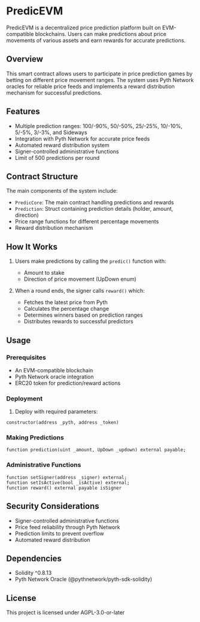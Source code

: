 # PredicEVM

PredicEVM is a decentralized price prediction platform built on EVM-compatible blockchains. Users can make predictions about price movements of various assets and earn rewards for accurate predictions.

## Overview

This smart contract allows users to participate in price prediction games by betting on different price movement ranges. The system uses Pyth Network oracles for reliable price feeds and implements a reward distribution mechanism for successful predictions.

## Features

- Multiple prediction ranges: 100/-90%, 50/-50%, 25/-25%, 10/-10%, 5/-5%, 3/-3%, and Sideways
- Integration with Pyth Network for accurate price feeds
- Automated reward distribution system
- Signer-controlled administrative functions
- Limit of 500 predictions per round

## Contract Structure

The main components of the system include:

- `PredicCore`: The main contract handling predictions and rewards
- `Prediction`: Struct containing prediction details (holder, amount, direction)
- Price range functions for different percentage movements
- Reward distribution mechanism

## How It Works

1. Users make predictions by calling the `predic()` function with:
   - Amount to stake
   - Direction of price movement (UpDown enum)

2. When a round ends, the signer calls `reward()` which:
   - Fetches the latest price from Pyth
   - Calculates the percentage change
   - Determines winners based on prediction ranges
   - Distributes rewards to successful predictors

## Usage

### Prerequisites

- An EVM-compatible blockchain
- Pyth Network oracle integration
- ERC20 token for prediction/reward actions

### Deployment

1. Deploy with required parameters:
```solidity
constructor(address _pyth, address _token)
```

### Making Predictions

```solidity
function prediction(uint _amount, UpDown _updown) external payable;
```

### Administrative Functions

```solidity
function setSigner(address _signer) external;
function setIsActive(bool _isActive) external;
function reward() external payable isSigner
```

## Security Considerations

- Signer-controlled administrative functions
- Price feed reliability through Pyth Network
- Prediction limits to prevent overflow
- Automated reward distribution

## Dependencies

- Solidity ^0.8.13
- Pyth Network Oracle (@pythnetwork/pyth-sdk-solidity)

## License

This project is licensed under AGPL-3.0-or-later
